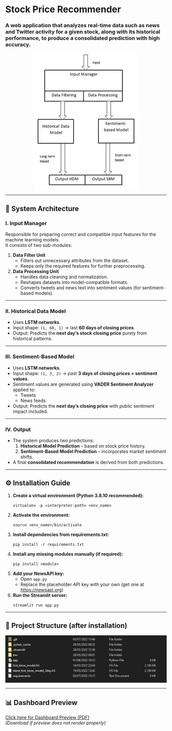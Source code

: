 <!DOCTYPE html>
<html>
<body>

<h1>Stock Price Recommender</h1>

<h3>
  A web application that analyzes real-time data such as news and Twitter activity for a given stock, 
  along with its historical performance, to produce a consolidated prediction with high accuracy.
</h3>

<p align="center">
  <img src="Repository_extra/Architecture.JPG" alt="Architecture" />
</p>

<hr>

<h2>📌 System Architecture</h2>

<h3>I. Input Manager</h3>
<p>
  Responsible for preparing correct and compatible input features for the machine learning models.<br>
  It consists of two sub-modules:
</p>

<ol>
  <li><b>Data Filter Unit</b>
    <ul>
      <li>Filters out unnecessary attributes from the dataset.</li>
      <li>Keeps only the required features for further preprocessing.</li>
    </ul>
  </li>
  <li><b>Data Processing Unit</b>
    <ul>
      <li>Handles data cleaning and normalization.</li>
      <li>Reshapes datasets into model-compatible formats.</li>
      <li>Converts tweets and news text into sentiment values (for sentiment-based models).</li>
    </ul>
  </li>
</ol>

<hr>

<h3>II. Historical Data Model</h3>
<ul>
  <li>Uses <b>LSTM networks</b>.</li>
  <li>Input shape: <code>(1, 60, 1)</code> → last <b>60 days of closing prices</b>.</li>
  <li>Output: Predicts the <b>next day’s stock closing price</b> purely from historical patterns.</li>
</ul>

<hr>

<h3>III. Sentiment-Based Model</h3>
<ul>
  <li>Uses <b>LSTM networks</b>.</li>
  <li>Input shape: <code>(1, 3, 2)</code> → past <b>3 days of closing prices + sentiment values</b>.</li>
  <li>Sentiment values are generated using <b>VADER Sentiment Analyzer</b> applied to:
    <ul>
      <li>Tweets</li>
      <li>News feeds</li>
    </ul>
  </li>
  <li>Output: Predicts the <b>next day’s closing price</b> with public sentiment impact included.</li>
</ul>

<hr>

<h3>IV. Output</h3>
<ul>
  <li>The system produces two predictions:
    <ol>
      <li><b>Historical Model Prediction</b> – based on stock price history.</li>
      <li><b>Sentiment-Based Model Prediction</b> – incorporates market sentiment shifts.</li>
    </ol>
  </li>
  <li>A final <b>consolidated recommendation</b> is derived from both predictions.</li>
</ul>

<hr>

<h2>⚙️ Installation Guide</h2>

<ol>
  <li><b>Create a virtual environment (Python 3.8.10 recommended):</b>
    <pre><code>virtualenv -p &lt;interpreter-path&gt; &lt;env_name&gt;</code></pre>
  </li>

  <li><b>Activate the environment:</b>
    <pre><code>source &lt;env_name&gt;/bin/activate</code></pre>
  </li>

  <li><b>Install dependencies from requirements.txt:</b>
    <pre><code>pip install -r requirements.txt</code></pre>
  </li>

  <li><b>Install any missing modules manually (if required):</b>
    <pre><code>pip install &lt;module&gt;</code></pre>
  </li>

  <li><b>Add your NewsAPI key:</b>
    <ul>
      <li>Open <code>app.py</code></li>
      <li>Replace the placeholder API key with your own (get one at <a href="https://newsapi.org" target="_blank">https://newsapi.org</a>)</li>
    </ul>
  </li>

  <li><b>Run the Streamlit server:</b>
    <pre><code>streamlit run app.py</code></pre>
  </li>
</ol>

<hr>

<h2>📂 Project Structure (after installation)</h2>
<p align="center">
  <img src="Repository_extra/Post Installation.JPG" alt="Project Structure" />
</p>

<hr>

<h2>📊 Dashboard Preview</h2>
<p>
  <a href="Repository_extra/project_dashboard.pdf" target="_blank">Click here for Dashboard Preview (PDF)</a><br>
  <i>(Download if preview does not render properly)</i>
</p>

</body>
</html>
